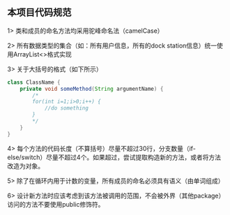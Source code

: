 ## 本项目代码规范
1> 类和成员的命名方法均采用驼峰命名法（camelCase） <br/>

2> 所有数据类型的集合（如：所有用户信息，所有的dock station信息）统一使用ArrayList<>格式实现 <br/>

3> 关于大括号的格式（如下所示） <br/>
```java
class ClassName {
    private void someMethod(String argumentName) {        
        /*
        for(int i=1;i>0;i++) {
            //do something
        }
        */
    }
}
```
4> 每个方法的代码长度（不算括号）尽量不超过30行，分支数量（if-else/switch）尽量不超过4个。如果超过，尝试提取构造新的方法，或者将方法改造为对象。 <br/>

5> 除了在循环内用于计数的变量，所有成员的命名必须具有语义（由单词组成） <br/>

6> 设计新方法时应该考虑到该方法被调用的范围，不会被外界（其他package）访问的方法不要使用public修饰符。<br/>